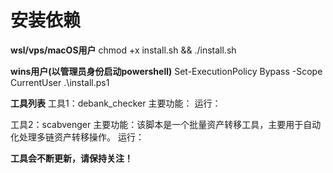 
# **安装依赖**
**wsl/vps/macOS用户**
chmod +x install.sh && ./install.sh

**wins用户(以管理员身份启动powershell)**
Set-ExecutionPolicy Bypass -Scope CurrentUser
.\install.ps1

**工具列表**
工具1：debank_checker
主要功能：
运行：

工具2：scabvenger
主要功能：该脚本是一个批量资产转移工具，主要用于自动化处理多链资产转移操作。
运行：

**工具会不断更新，请保持关注！**

